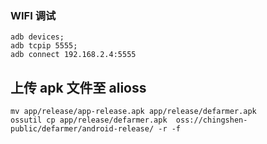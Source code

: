 
### WIFI 调试
```
adb devices;
adb tcpip 5555;
adb connect 192.168.2.4:5555
```

## 上传 apk 文件至 alioss
```
mv app/release/app-release.apk app/release/defarmer.apk
ossutil cp app/release/defarmer.apk  oss://chingshen-public/defarmer/android-release/ -r -f
```